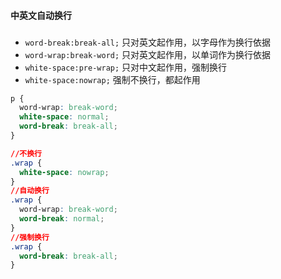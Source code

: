#### 中英文自动换行

###

- `word-break:break-all;` 只对英文起作用，以字母作为换行依据
- `word-wrap:break-word;` 只对英文起作用，以单词作为换行依据
- `white-space:pre-wrap;` 只对中文起作用，强制换行
- `white-space:nowrap;` 强制不换行，都起作用

```css
p {
  word-wrap: break-word;
  white-space: normal;
  word-break: break-all;
}
```

```css
//不换行
.wrap {
  white-space: nowrap;
}
//自动换行
.wrap {
  word-wrap: break-word;
  word-break: normal;
}
//强制换行
.wrap {
  word-break: break-all;
}
```
